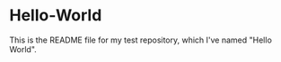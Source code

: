 Hello-World
===========
This is the README file for my test repository, which I've named "Hello World".
